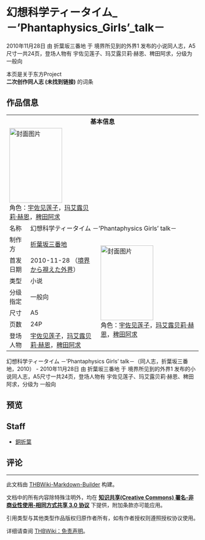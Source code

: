 # 幻想科学ティータイム_－’Phantaphysics_Girls’_talk－

<!-- source html: G:\repos\THBWiki-Markdown-Builder\THBWikiMarkdown\Temp\main\4\42\ns0%3A%E5%B9%BB%E6%83%B3%E7%A7%91%E5%AD%A6%E3%83%86%E3%82%A3%E3%83%BC%E3%82%BF%E3%82%A4%E3%83%A0_%EF%BC%8D%E2%80%99Phantaphysics_Girls%E2%80%99_talk%EF%BC%8D.html -->

2010年11月28日 由 折葉坂三番地 于 境界所见到的外界1 发布的小说同人志，A5尺寸一共24页，登场人物有 宇佐见莲子、玛艾露贝莉·赫恩、稗田阿求，分级为 一般向

本页是关于东方Project  
 **二次创作同人志 (未找到链接)** 的词条

## 作品信息

<table><tbody><tr><th colspan="3">基本信息</th></tr><tr><td class="cover-artwork-mobile" colspan="2"><a href="./文件-幻想科学ティータイム_－’Phantaphysics_Girls’_talk－封面.jpg.md" class="image" title="封面图片"><img alt="封面图片" src="https://upload.thwiki.cc/thumb/a/ac/%E5%B9%BB%E6%83%B3%E7%A7%91%E5%AD%A6%E3%83%86%E3%82%A3%E3%83%BC%E3%82%BF%E3%82%A4%E3%83%A0_%EF%BC%8D%E2%80%99Phantaphysics_Girls%E2%80%99_talk%EF%BC%8D%E5%B0%81%E9%9D%A2.jpg/138px-%E5%B9%BB%E6%83%B3%E7%A7%91%E5%AD%A6%E3%83%86%E3%82%A3%E3%83%BC%E3%82%BF%E3%82%A4%E3%83%A0_%EF%BC%8D%E2%80%99Phantaphysics_Girls%E2%80%99_talk%EF%BC%8D%E5%B0%81%E9%9D%A2.jpg" decoding="async" loading="lazy" width="138" height="196" srcset="https://upload.thwiki.cc/thumb/a/ac/%E5%B9%BB%E6%83%B3%E7%A7%91%E5%AD%A6%E3%83%86%E3%82%A3%E3%83%BC%E3%82%BF%E3%82%A4%E3%83%A0_%EF%BC%8D%E2%80%99Phantaphysics_Girls%E2%80%99_talk%EF%BC%8D%E5%B0%81%E9%9D%A2.jpg/207px-%E5%B9%BB%E6%83%B3%E7%A7%91%E5%AD%A6%E3%83%86%E3%82%A3%E3%83%BC%E3%82%BF%E3%82%A4%E3%83%A0_%EF%BC%8D%E2%80%99Phantaphysics_Girls%E2%80%99_talk%EF%BC%8D%E5%B0%81%E9%9D%A2.jpg 1.5x, https://upload.thwiki.cc/thumb/a/ac/%E5%B9%BB%E6%83%B3%E7%A7%91%E5%AD%A6%E3%83%86%E3%82%A3%E3%83%BC%E3%82%BF%E3%82%A4%E3%83%A0_%EF%BC%8D%E2%80%99Phantaphysics_Girls%E2%80%99_talk%EF%BC%8D%E5%B0%81%E9%9D%A2.jpg/276px-%E5%B9%BB%E6%83%B3%E7%A7%91%E5%AD%A6%E3%83%86%E3%82%A3%E3%83%BC%E3%82%BF%E3%82%A4%E3%83%A0_%EF%BC%8D%E2%80%99Phantaphysics_Girls%E2%80%99_talk%EF%BC%8D%E5%B0%81%E9%9D%A2.jpg 2x" data-file-width="1165" data-file-height="1653"></a><div class="cover-char">角色：<a href="./宇佐见莲子.md" title="宇佐见莲子">宇佐见莲子</a>，<a href="./玛艾露贝莉·赫恩.md" title="玛艾露贝莉·赫恩">玛艾露贝莉·赫恩</a>，<a href="./稗田阿求.md" title="稗田阿求">稗田阿求</a></div></td>
</tr><tr><td class="label">名称</td><td colspan="2"> 幻想科学ティータイム －’Phantaphysics Girls’ talk－ </td></tr><tr><td class="label">制作方</td><td><a href="./折葉坂三番地.md" title="折葉坂三番地">折葉坂三番地</a></td><td class="cover-artwork" rowspan="7" style="min-width:196px;"><a href="./文件-幻想科学ティータイム_－’Phantaphysics_Girls’_talk－封面.jpg.md" class="image" title="封面图片"><img alt="封面图片" src="https://upload.thwiki.cc/thumb/a/ac/%E5%B9%BB%E6%83%B3%E7%A7%91%E5%AD%A6%E3%83%86%E3%82%A3%E3%83%BC%E3%82%BF%E3%82%A4%E3%83%A0_%EF%BC%8D%E2%80%99Phantaphysics_Girls%E2%80%99_talk%EF%BC%8D%E5%B0%81%E9%9D%A2.jpg/138px-%E5%B9%BB%E6%83%B3%E7%A7%91%E5%AD%A6%E3%83%86%E3%82%A3%E3%83%BC%E3%82%BF%E3%82%A4%E3%83%A0_%EF%BC%8D%E2%80%99Phantaphysics_Girls%E2%80%99_talk%EF%BC%8D%E5%B0%81%E9%9D%A2.jpg" decoding="async" loading="lazy" width="138" height="196" srcset="https://upload.thwiki.cc/thumb/a/ac/%E5%B9%BB%E6%83%B3%E7%A7%91%E5%AD%A6%E3%83%86%E3%82%A3%E3%83%BC%E3%82%BF%E3%82%A4%E3%83%A0_%EF%BC%8D%E2%80%99Phantaphysics_Girls%E2%80%99_talk%EF%BC%8D%E5%B0%81%E9%9D%A2.jpg/207px-%E5%B9%BB%E6%83%B3%E7%A7%91%E5%AD%A6%E3%83%86%E3%82%A3%E3%83%BC%E3%82%BF%E3%82%A4%E3%83%A0_%EF%BC%8D%E2%80%99Phantaphysics_Girls%E2%80%99_talk%EF%BC%8D%E5%B0%81%E9%9D%A2.jpg 1.5x, https://upload.thwiki.cc/thumb/a/ac/%E5%B9%BB%E6%83%B3%E7%A7%91%E5%AD%A6%E3%83%86%E3%82%A3%E3%83%BC%E3%82%BF%E3%82%A4%E3%83%A0_%EF%BC%8D%E2%80%99Phantaphysics_Girls%E2%80%99_talk%EF%BC%8D%E5%B0%81%E9%9D%A2.jpg/276px-%E5%B9%BB%E6%83%B3%E7%A7%91%E5%AD%A6%E3%83%86%E3%82%A3%E3%83%BC%E3%82%BF%E3%82%A4%E3%83%A0_%EF%BC%8D%E2%80%99Phantaphysics_Girls%E2%80%99_talk%EF%BC%8D%E5%B0%81%E9%9D%A2.jpg 2x" data-file-width="1165" data-file-height="1653"></a><div class="cover-char">角色：<a href="./宇佐见莲子.md" title="宇佐见莲子">宇佐见莲子</a>，<a href="./玛艾露贝莉·赫恩.md" title="玛艾露贝莉·赫恩">玛艾露贝莉·赫恩</a>，<a href="./稗田阿求.md" title="稗田阿求">稗田阿求</a></div></td>
</tr><tr><td class="label">首发日期</td><td>2010-11-28&#160;（<a href="/展会作品列表?e=%E5%A2%83%E7%95%8C%E6%89%80%E8%A7%81%E5%88%B0%E7%9A%84%E5%A4%96%E7%95%8C%231">境界から視えた外界</a>）</td></tr><tr><td class="label">类型</td><td>小说</td></tr><tr><td class="label">分级指定</td><td>一般向</td></tr><tr><td class="label">尺寸</td><td>A5</td></tr><tr><td class="label">页数</td><td>24P</td></tr><tr><td class="label">登场人物</td><td><a href="./宇佐见莲子.md" title="宇佐见莲子">宇佐见莲子</a>，<a href="./玛艾露贝莉·赫恩.md" title="玛艾露贝莉·赫恩">玛艾露贝莉·赫恩</a>，<a href="./稗田阿求.md" title="稗田阿求">稗田阿求</a></td></tr></tbody></table>

幻想科学ティータイム －’Phantaphysics Girls’ talk－（同人志，折葉坂三番地，2010） - 2010年11月28日 由 折葉坂三番地 于 境界所见到的外界1 发布的小说同人志，A5尺寸一共24页，登场人物有 宇佐见莲子、玛艾露贝莉·赫恩、稗田阿求，分级为 一般向

## 预览

## Staff
- [銅折葉](./銅折葉.md)


## 评论




---

此文档由 [THBWiki-Markdown-Builder](https://github.com/Delsin-Yu/THBWiki-Markdown-Builder) 构建。

文档中的所有内容除特殊注明外，均在 [**知识共享(Creative Commons) 署名-非商业性使用-相同方式共享 3.0 协议**](https://creativecommons.org/licenses/by-sa/3.0/deed.zh-hans) 下提供，附加条款亦可能应用。

引用类型与其他类型作品版权归原作者所有，如有作者授权则遵照授权协议使用。

详细请查阅 [THBWiki：免责声明](https://thbwiki.cc/THBWiki:%E5%85%8D%E8%B4%A3%E5%A3%B0%E6%98%8E)。

